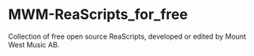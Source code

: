 # MWM-ReaScripts_for_free
Collection of free open source ReaScripts, developed or edited by Mount West Music AB.
